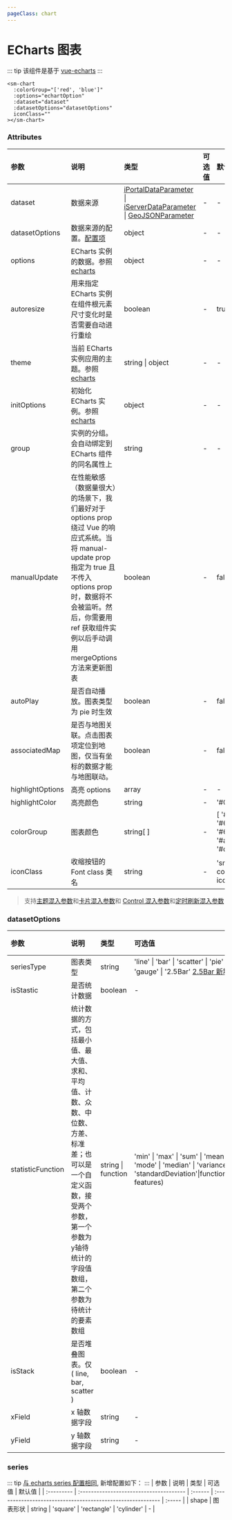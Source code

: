 ```yaml
---
pageClass: chart
---
```


# ECharts 图表

::: tip
该组件是基于 [vue-echarts](https://github.com/ecomfe/vue-echarts)
:::

<sm-iframe src="https://iclient.supermap.io/examples/component/components_chart_vue.html"></sm-iframe>

```vue
<sm-chart
  :colorGroup="['red', 'blue']"
  :options="echartOption"
  :dataset="dataset"
  :datasetOptions="datasetOptions"
  iconClass=""
></sm-chart>
```

### Attributes

| 参数             | 说明                                                                                                                                                                                                                                       | 类型                                                                                                                                                                                                                                                | 可选值 | 默认值                                                    |
| :--------------- | :----------------------------------------------------------------------------------------------------------------------------------------------------------------------------------------------------------------------------------------- | :-------------------------------------------------------------------------------------------------------------------------------------------------------------------------------------------------------------------------------------------------- | :----- | :-------------------------------------------------------- |
| dataset          | 数据来源                                                                                                                                                                                                                                   | [iPortalDataParameter](/zh/api/common-types/common-types.md#iportaldataparameter) \| [iServerDataParameter](/zh/api/common-types/common-types.md#iserverdataparameter) \| [GeoJSONParameter](/zh/api/common-types/common-types.md#geojsonparameter) | -      | -                                                         |
| datasetOptions   | 数据来源的配置。<a href="#datasetoptions">配置项</a>                                                                                                                                                                                       | object                                                                                                                                                                                                                                              | -      | -                                                         |
| options          | ECharts 实例的数据。参照[echarts](https://echarts.apache.org/zh/option.html)                                                                                                                                                               | object                                                                                                                                                                                                                                              | -      | -                                                         |
| autoresize       | 用来指定 ECharts 实例在组件根元素尺寸变化时是否需要自动进行重绘                                                                                                                                                                            | boolean                                                                                                                                                                                                                                             | -      | true                                                      |
| theme            | 当前 ECharts 实例应用的主题。参照[echarts](https://echarts.apache.org/zh/api.html#echarts.init)                                                                                                                                            | string \| object                                                                                                                                                                                                                                    | -      | -                                                         |
| initOptions      | 初始化 ECharts 实例。参照[echarts](https://echarts.apache.org/zh/api.html#echarts.init)                                                                                                                                                    | object                                                                                                                                                                                                                                              | -      | -                                                         |
| group            | 实例的分组。会自动绑定到 ECharts 组件的同名属性上                                                                                                                                                                                          | string                                                                                                                                                                                                                                              | -      | -                                                         |
| manualUpdate     | 在性能敏感（数据量很大）的场景下，我们最好对于 options prop 绕过 Vue 的响应式系统。当将 manual-update prop 指定为 true 且不传入 options prop 时，数据将不会被监听。然后，你需要用 ref 获取组件实例以后手动调用 mergeOptions 方法来更新图表 | boolean                                                                                                                                                                                                                                             | -      | false                                                     |
| autoPlay         | 是否自动播放。图表类型为 pie 时生效                                                                                                                                                                                                        | boolean                                                                                                                                                                                                                                             | -      | false                                                     |
| associatedMap    | 是否与地图关联。点击图表项定位到地图，仅当有坐标的数据才能与地图联动。                                                                                                                                                                     | boolean                                                                                                                                                                                                                                             | -      | false                                                     |
| highlightOptions | 高亮 options                                                                                                                                                                                                                               | array                                                                                                                                                                                                                                               | -      | -                                                         |
| highlightColor   | 高亮颜色                                                                                                                                                                                                                                   | string                                                                                                                                                                                                                                              | -      | '#01ffff'                                                 |
| colorGroup       | 图表颜色                                                                                                                                                                                                                                   | string[ ]                                                                                                                                                                                                                                           | -      | [ '#3fb1e3', '#6be6c1', '#626c91', '#a0a7e6', '#c4ebad' ] |
| iconClass        | 收缩按钮的 Font class 类名                                                                                                                                                                                                                 | string                                                                                                                                                                                                                                              | -      | 'sm-components-icon-chart'                                |

> 支持[主题混入参数](/zh/api/mixin/mixin.md#theme)和[卡片混入参数](/zh/api/mixin/mixin.md#collapsedcard)和 [Control 混入参数](/zh/api/mixin/mixin.md#control)和[定时刷新混入参数](/zh/api/mixin/mixin.md#timer)

### datasetOptions

| 参数       | 说明                                    | 类型    | 可选值                                                                                                           | 默认值 |
| :--------- | :-------------------------------------- | :------ | :--------------------------------------------------------------------------------------------------------------- | :----- |
| seriesType | 图表类型                                | string  | 'line' \| 'bar' \| 'scatter' \| 'pie' \| 'radar' \| 'gauge' \| '2.5Bar' <a href="#series">2.5Bar 新增字段</a> \| | -      |
| isStastic  | 是否统计数据                            | boolean | -                                                                                                                | false  |
| statisticFunction  | 统计数据的方式，包括最小值、最大值、求和、平均值、计数、众数、中位数、方差、标准差；也可以是一个自定义函数，接受两个参数，第一个参数为y轴待统计的字段值数组，第二个参数为待统计的要素数组     | string \| function |  'min' \| 'max' \| 'sum' \| 'mean' \| 'count' \| 'mode' \| 'median' \| 'variance' \| 'standardDeviation'\|function(fieldValues, features)                                                                                                                | 'sum'  |
| isStack    | 是否堆叠图表。仅 ( line, bar, scatter ) | boolean | -                                                                                                                | false  |
| xField     | x 轴数据字段                            | string  | -                                                                                                                | -      |
| yField     | y 轴数据字段                            | string  | -                                                                                                                | -      |

### series

::: tip
[与 echarts series 配置相同](https://github.com/ecomfe/vue-echarts), 新增配置如下：
:::
| 参数 | 说明 | 类型 | 可选值 | 默认值 |
| :--------- | :-------------------------------------- | :------ | :---------------------------------------------------------- | :----- |
| shape | 图表形状 | string | 'square' \| 'rectangle' \| 'cylinder' | - |
